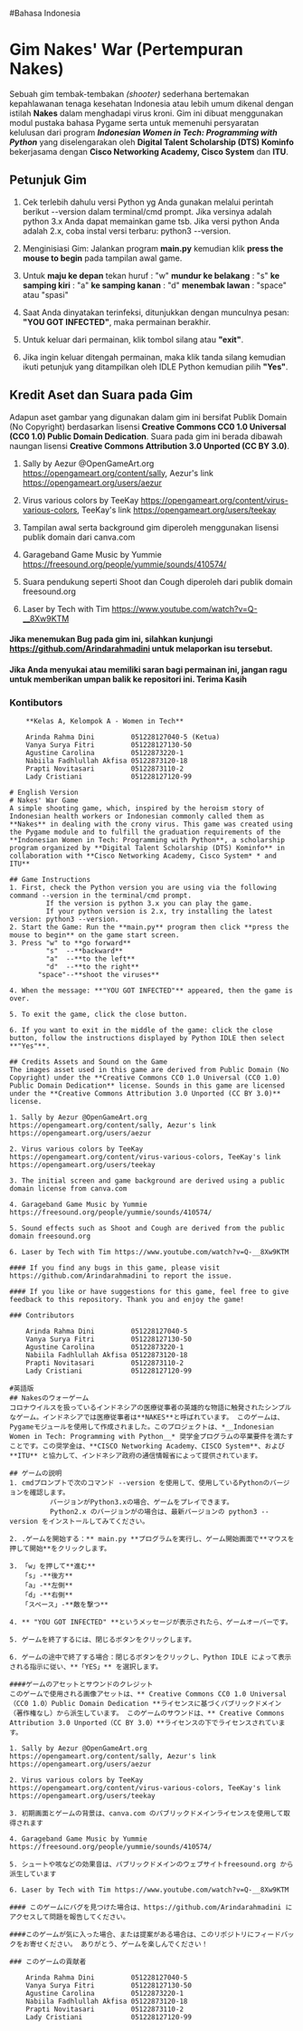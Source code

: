 #Bahasa Indonesia
# Gim Nakes' War (Pertempuran Nakes)
Sebuah gim tembak-tembakan *(shooter)* sederhana bertemakan kepahlawanan tenaga kesehatan Indonesia atau lebih umum dikenal dengan istilah **Nakes** dalam menghadapi virus kroni. Gim ini dibuat menggunakan modul pustaka bahasa Pygame serta untuk memenuhi persyaratan kelulusan dari program *__Indonesian Women in Tech: Programming with Python__* yang diselengarakan oleh **Digital Talent Scholarship (DTS) Kominfo** bekerjasama dengan **Cisco Networking Academy, Cisco System** dan **ITU**.

## Petunjuk Gim
1. Cek terlebih dahulu versi Python yg Anda gunakan melalui perintah berikut --version dalam terminal/cmd prompt.
        Jika versinya adalah python 3.x Anda dapat memainkan game tsb.
        Jika versi python Anda adalah 2.x, coba instal versi terbaru: python3 --version.

2. Menginisiasi Gim: Jalankan program **main.py** kemudian klik **press the mouse to begin** pada tampilan awal game.

3. Untuk **maju ke depan** tekan huruf     : "w"
                    **mundur ke belakang** : "s"
                    **ke samping kiri**    : "a"
                    **ke samping kanan**   : "d"
                    **menembak lawan**     : "space" atau "spasi"

4. Saat Anda dinyatakan terinfeksi, ditunjukkan dengan munculnya pesan: **"YOU GOT INFECTED"**, maka permainan berakhir.

5. Untuk keluar dari permainan, klik tombol silang atau **"exit"**.

6. Jika ingin keluar ditengah permainan, maka klik tanda silang kemudian ikuti petunjuk yang ditampilkan oleh IDLE Python kemudian pilih **"Yes"**.

## Kredit Aset dan Suara pada Gim
Adapun aset gambar yang digunakan dalam gim ini bersifat Publik Domain (No Copyright) berdasarkan lisensi **Creative Commons CC0 1.0 Universal (CC0 1.0) Public Domain Dedication**. Suara pada gim ini berada dibawah naungan lisensi **Creative Commons Attribution 3.0 Unported (CC BY 3.0)**. 

1. Sally by Aezur @OpenGameArt.org https://opengameart.org/content/sally, Aezur's link https://opengameart.org/users/aezur

2. Virus various colors by TeeKay https://opengameart.org/content/virus-various-colors, TeeKay's link https://opengameart.org/users/teekay

3. Tampilan awal serta background gim diperoleh menggunakan lisensi publik domain dari canva.com  

4. Garageband Game Music by Yummie  https://freesound.org/people/yummie/sounds/410574/

5. Suara pendukung seperti Shoot dan Cough diperoleh dari publik domain freesound.org 

6. Laser by Tech with Tim https://www.youtube.com/watch?v=Q-__8Xw9KTM

#### Jika menemukan Bug pada gim ini, silahkan kunjungi https://github.com/Arindarahmadini untuk melaporkan isu tersebut. 

#### Jika Anda menyukai atau memiliki saran bagi permainan ini, jangan ragu untuk memberikan umpan balik ke repositori ini. Terima Kasih

### Kontibutors

```
    **Kelas A, Kelompok A - Women in Tech**

    Arinda Rahma Dini         051228127040-5 (Ketua)
    Vanya Surya Fitri         051228127130-50 
    Agustine Carolina         05122873220-1
    Nabiila Fadhlullah Akfisa 05122873120-18
    Prapti Novitasari         05122873110-2
    Lady Cristiani            051228127120-99
    
# English Version
# Nakes' War Game
A simple shooting game, which, inspired by the heroism story of Indonesian health workers or Indonesian commonly called them as **Nakes** in dealing with the crony virus. This game was created using the Pygame module and to fulfill the graduation requirements of the **Indonesian Women in Tech: Programming with Python**, a scholarship program organized by **Digital Talent Scholarship (DTS) Kominfo** in collaboration with **Cisco Networking Academy, Cisco System* * and ITU**

## Game Instructions
1. First, check the Python version you are using via the following command --version in the terminal/cmd prompt.
         If the version is python 3.x you can play the game.
         If your python version is 2.x, try installing the latest version: python3 --version.
2. Start the Game: Run the **main.py** program then click **press the mouse to begin** on the game start screen.
3. Press "w" to **go forward**
         "s"  --**backward**
         "a"  --**to the left**
         "d"  --**to the right**
       "space"--**shoot the viruses**

4. When the message: **"YOU GOT INFECTED"** appeared, then the game is over.

5. To exit the game, click the close button.

6. If you want to exit in the middle of the game: click the close button, follow the instructions displayed by Python IDLE then select **"Yes"**.

## Credits Assets and Sound on the Game
The images asset used in this game are derived from Public Domain (No Copyright) under the **Creative Commons CC0 1.0 Universal (CC0 1.0) Public Domain Dedication** license. Sounds in this game are licensed under the **Creative Commons Attribution 3.0 Unported (CC BY 3.0)** license.

1. Sally by Aezur @OpenGameArt.org https://opengameart.org/content/sally, Aezur's link https://opengameart.org/users/aezur

2. Virus various colors by TeeKay https://opengameart.org/content/virus-various-colors, TeeKay's link https://opengameart.org/users/teekay

3. The initial screen and game background are derived using a public domain license from canva.com

4. Garageband Game Music by Yummie https://freesound.org/people/yummie/sounds/410574/

5. Sound effects such as Shoot and Cough are derived from the public domain freesound.org 

6. Laser by Tech with Tim https://www.youtube.com/watch?v=Q-__8Xw9KTM

#### If you find any bugs in this game, please visit https://github.com/Arindarahmadini to report the issue.

#### If you like or have suggestions for this game, feel free to give feedback to this repository. Thank you and enjoy the game!

### Contributors

    Arinda Rahma Dini         051228127040-5 
    Vanya Surya Fitri         051228127130-50 
    Agustine Carolina         05122873220-1
    Nabiila Fadhlullah Akfisa 05122873120-18
    Prapti Novitasari         05122873110-2
    Lady Cristiani            051228127120-99

#英語版
## Nakesのウォーゲーム 
コロナウイルスを扱っているインドネシアの医療従事者の英雄的な物語に触発されたシンプルなゲーム。インドネシアでは医療従事者は**NAKES**と呼ばれています。 このゲームは、Pygameモジュールを使用して作成されました。このプロジェクトは、*__Indonesian Women in Tech: Programming with Python__* 奨学金プログラムの卒業要件を満たすことです。この奨学金は、**CISCO Networking Academy、CISCO System**、および **ITU** と協力して、インドネシア政府の通信情報省によって提供されています。

## ゲームの説明
1. cmdプロンプトで次のコマンド --version を使用して、使用しているPythonのバージョンを確認します。
          バージョンがPython3.xの場合、ゲームをプレイできます。
          Python2.x のバージョンがの場合は、最新バージョンの python3 --version をインストールしてみてください。

2. .ゲームを開始する：** main.py **プログラムを実行し、ゲーム開始画面で**マウスを押して開始**をクリックします。

3. 「w」を押して**進む**
   「s」-**後方**
   「a」-**左側**
   「d」-**右側**
   「スペース」-**敵を撃つ**

4. ** "YOU GOT INFECTED" **というメッセージが表示されたら、ゲームオーバーです。

5. ゲームを終了するには、閉じるボタンをクリックします。

6. ゲームの途中で終了する場合：閉じるボタンをクリックし、Python IDLE によって表示される指示に従い、**「YES」** を選択します。 

####ゲームのアセットとサウンドのクレジット
このゲームで使用される画像アセットは、** Creative Commons CC0 1.0 Universal（CC0 1.0）Public Domain Dedication **ライセンスに基づくパブリックドメイン（著作権なし）から派生しています。 このゲームのサウンドは、** Creative Commons Attribution 3.0 Unported（CC BY 3.0）**ライセンスの下でライセンスされています。 

1. Sally by Aezur @OpenGameArt.org https://opengameart.org/content/sally, Aezur's link https://opengameart.org/users/aezur

2. Virus various colors by TeeKay https://opengameart.org/content/virus-various-colors, TeeKay's link https://opengameart.org/users/teekay

3. 初期画面とゲームの背景は、canva.com のパブリックドメインライセンスを使用して取得されます 

4. Garageband Game Music by Yummie https://freesound.org/people/yummie/sounds/410574/

5. シュートや咳などの効果音は、パブリックドメインのウェブサイトfreesound.org から派生しています 

6. Laser by Tech with Tim https://www.youtube.com/watch?v=Q-__8Xw9KTM

#### このゲームにバグを見つけた場合は、https://github.com/Arindarahmadini にアクセスして問題を報告してください。

####このゲームが気に入った場合、または提案がある場合は、このリポジトリにフィードバックをお寄せください。 ありがとう、ゲームを楽しんでください！

### このゲームの貢献者 
    
    Arinda Rahma Dini         051228127040-5 
    Vanya Surya Fitri         051228127130-50 
    Agustine Carolina         05122873220-1
    Nabiila Fadhlullah Akfisa 05122873120-18
    Prapti Novitasari         05122873110-2
    Lady Cristiani            051228127120-99